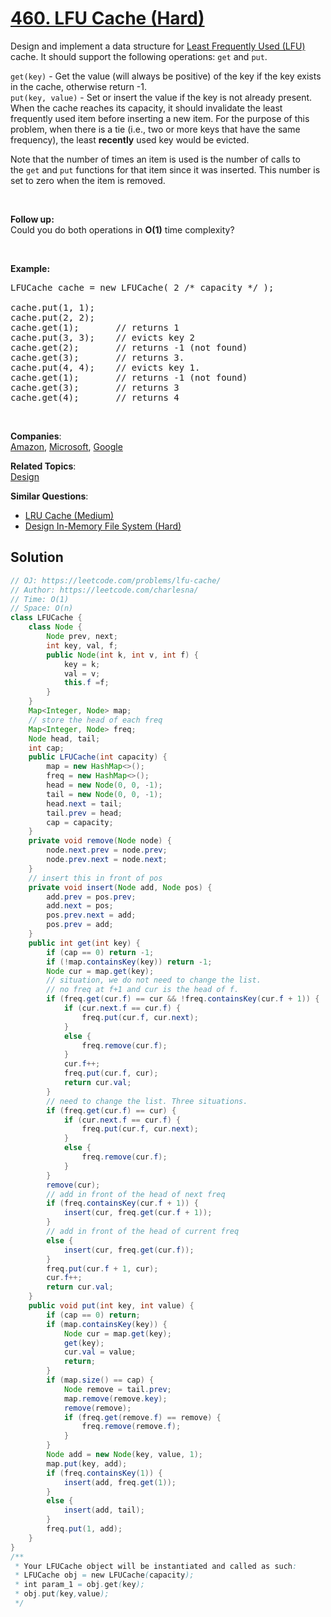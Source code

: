 # [460. LFU Cache (Hard)](https://leetcode.com/problems/lfu-cache/submissions/)

<p>Design and implement a data structure for <a href="https://en.wikipedia.org/wiki/Least_frequently_used" target="_blank">Least Frequently Used (LFU)</a> cache. It should support the following operations: <code>get</code> and <code>put</code>.</p>

<p><code>get(key)</code> - Get the value (will always be positive) of the key if the key exists in the cache, otherwise return -1.<br>
<code>put(key, value)</code> - Set or insert the value if the key is not already present. When the cache reaches its capacity, it should invalidate the least frequently used item before inserting a new item. For the purpose of this problem, when there is a tie (i.e., two or more keys that have the same frequency), the least <b>recently</b> used key would be evicted.</p>

<p>Note that the number of times an item is used is the number of calls to the&nbsp;<code>get</code>&nbsp;and&nbsp;<code>put</code>&nbsp;functions for that item since it was inserted. This number is set to zero when the item is removed.</p>

<p>&nbsp;</p>

<p><b>Follow up:</b><br>
Could you do both operations in <b>O(1)</b> time complexity?</p>

<p>&nbsp;</p>

<p><b>Example:</b></p>

<pre>LFUCache cache = new LFUCache( 2 /* capacity */ );

cache.put(1, 1);
cache.put(2, 2);
cache.get(1);       // returns 1
cache.put(3, 3);    // evicts key 2
cache.get(2);       // returns -1 (not found)
cache.get(3);       // returns 3.
cache.put(4, 4);    // evicts key 1.
cache.get(1);       // returns -1 (not found)
cache.get(3);       // returns 3
cache.get(4);       // returns 4
</pre>

<p>&nbsp;</p>


**Companies**:  
[Amazon](https://leetcode.com/company/amazon), [Microsoft](https://leetcode.com/company/microsoft), [Google](https://leetcode.com/company/google)

**Related Topics**:  
[Design](https://leetcode.com/tag/design/)

**Similar Questions**:
* [LRU Cache (Medium)](https://leetcode.com/problems/lru-cache/)
* [Design In-Memory File System (Hard)](https://leetcode.com/problems/design-in-memory-file-system/)

## Solution 

```java
// OJ: https://leetcode.com/problems/lfu-cache/
// Author: https://leetcode.com/charlesna/
// Time: O(1)
// Space: O(n)
class LFUCache {
    class Node {
        Node prev, next;
        int key, val, f;
        public Node(int k, int v, int f) {
            key = k;
            val = v;
            this.f =f;
        }
    }
    Map<Integer, Node> map;
    // store the head of each freq
    Map<Integer, Node> freq;
    Node head, tail;
    int cap;
    public LFUCache(int capacity) {
        map = new HashMap<>();
        freq = new HashMap<>();
        head = new Node(0, 0, -1);
        tail = new Node(0, 0, -1);
        head.next = tail;
        tail.prev = head;
        cap = capacity;
    }
    private void remove(Node node) {
        node.next.prev = node.prev;
        node.prev.next = node.next;
    }
    // insert this in front of pos
    private void insert(Node add, Node pos) {
        add.prev = pos.prev;
        add.next = pos;
        pos.prev.next = add;
        pos.prev = add;
    }
    public int get(int key) {
        if (cap == 0) return -1;
        if (!map.containsKey(key)) return -1;
        Node cur = map.get(key);
        // situation, we do not need to change the list.
        // no freq at f+1 and cur is the head of f.
        if (freq.get(cur.f) == cur && !freq.containsKey(cur.f + 1)) {
            if (cur.next.f == cur.f) {
                freq.put(cur.f, cur.next);
            }
            else {
                freq.remove(cur.f);
            }
            cur.f++;
            freq.put(cur.f, cur);
            return cur.val;
        }
        // need to change the list. Three situations.
        if (freq.get(cur.f) == cur) {
            if (cur.next.f == cur.f) {
                freq.put(cur.f, cur.next);
            }
            else {
                freq.remove(cur.f);
            }
        }
        remove(cur);
        // add in front of the head of next freq
        if (freq.containsKey(cur.f + 1)) {
            insert(cur, freq.get(cur.f + 1));
        }
        // add in front of the head of current freq
        else {
            insert(cur, freq.get(cur.f));
        }
        freq.put(cur.f + 1, cur);
        cur.f++;
        return cur.val;
    }
    public void put(int key, int value) {
        if (cap == 0) return;
        if (map.containsKey(key)) {
            Node cur = map.get(key);
            get(key);
            cur.val = value;
            return;
        }
        if (map.size() == cap) {
            Node remove = tail.prev;
            map.remove(remove.key);
            remove(remove);
            if (freq.get(remove.f) == remove) {
                freq.remove(remove.f);
            }
        }
        Node add = new Node(key, value, 1);
        map.put(key, add);
        if (freq.containsKey(1)) {
            insert(add, freq.get(1));
        }
        else {
            insert(add, tail);
        }
        freq.put(1, add);
    }
}
/**
 * Your LFUCache object will be instantiated and called as such:
 * LFUCache obj = new LFUCache(capacity);
 * int param_1 = obj.get(key);
 * obj.put(key,value);
 */
```